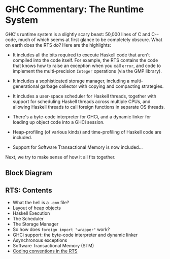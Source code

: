# GHC Commentary: The Runtime System



GHC's runtime system is a slightly scary beast: 50,000 lines of C and C-- code, much of which seems at first glance to be completely obscure.  What on earth does the RTS *do*?  Here are the highlights:


- It includes all the bits required to execute Haskell code that aren't compiled into the code itself.
  For example, the RTS contains the code that knows how to raise an exception when you call `error`,
  and code to implement the multi-precision `Integer` operations (via the GMP library).

- It includes a sophisticated storage manager, including a multi-generational garbage collector with copying
  and compacting strategies.

- It includes a user-space scheduler for Haskell threads, together with support for scheduling Haskell threads
  across multiple CPUs, and allowing Haskell threads to call foreign functions in separate OS threads.

- There's a byte-code interpreter for GHCi, and a dynamic linker for loading up object code into a GHCi session.

- Heap-profiling (of various kinds) and time-profiling of Haskell code are included.

- Support for Software Transactional Memory is now included...


Next, we try to make sense of how it all fits together.


## Block Diagram



[](/trac/ghc/attachment/wiki/Commentary/Rts/rts-overview.png)


## RTS: Contents


- What the hell is a `.cmm` file?
- Layout of heap objects
- Haskell Execution
- The Scheduler
- The Storage Manager
- So how does `foreign import "wrapper"` work?
- GHCi support: the byte-code interpreter and dynamic linker
- Asynchronous exceptions
- Software Transactional Memory (STM)
- [Coding conventions in the RTS](commentary/rts/conventions)
